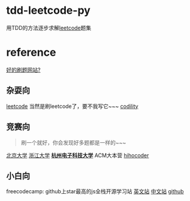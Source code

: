 # tdd-leetcode-py
用TDD的方法逐步求解[leetcode](https://leetcode.com/)题集

# reference
[好的刷题网站?](https://www.zhihu.com/question/25574458)

## 杂耍向
[leetcode](https://leetcode.com/) 当然是刷leetcode了，要不我写它~~~
[codility](https://app.codility.com/programmers/)
## 竞赛向
> 刷一个就好，你会发现好多题都是一样的~~~

[北京大学](http://poj.org/problemlist)
[浙江大学](http://acm.zju.edu.cn/onlinejudge/showProblemsets.do)
**[杭州电子科技大学](http://acm.hdu.edu.cn/listproblem.php?vol=1)** ACM大本营
[hihocoder](http://www.hihocoder.com/)

## 小白向
freecodecamp: github上star最高的js全栈开源学习站
[英文站](https://www.freecodecamp.org/)
[中文站](https://freecodecamp.cn/)
[github](https://github.com/freeCodeCamp/freeCodeCamp)
